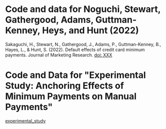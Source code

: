 # Code and data for Noguchi, Stewart, Gathergood, Adams, Guttman-Kenney, Heys, and Hunt (2022)

Sakaguchi, H., Stewart, N., Gathergood, J., Adams, P., Guttman-Kenney, B., Hayes, L., & Hunt, S. (2022). Default effects of credit card minimum payments. Journal of Marketing Research. [doi: XXX](https://doi.org/XXX)

# Code and Data for "Experimental Study: Anchoring Effects of Minimum Payments on Manual Payments"

[experimental_study](experimental_study)


